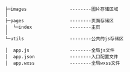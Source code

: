       ├─images                --------图片存储区域
      │      
      ├─pages                 --------页面存储区          
      │  └─index              --------主页
      │          
      └─utils                 --------公共的js存储区      

      │  app.js               --------全局js文件
      │  app.json             --------入口配置文件   
      │  app.wxss             --------全局wxss文件 
